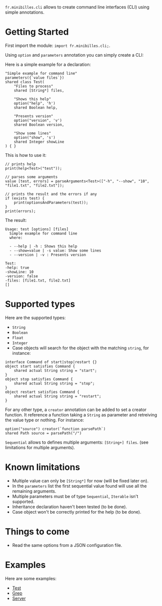 `fr.minibilles.cli` allows to create command line interfaces (CLI) using simple annotations.

# Getting Started

First import the module: `import fr.minibilles.cli;`.

Using `option` and `parameters` annotation you can simply create a CLI:

Here is a simple example for a declaration:

```ceylon
"Simple example for command line"
parameters({`value files`})
shared class Test(
	"Files to process"
	shared [String*] files,
	
	"Shows this help"
	option("help", 'h')
	shared Boolean help,
	
	"Presents version"
	option("version", 'v')
	shared Boolean version,
	
	"Show some lines"
	option("show", 's')
	shared Integer showLine
) { }
```

This is how to use it:

```ceylon
// prints help
print(help<Test>("test"));

// parses some arguments
value [test, errors] = parseArguments<Test>(["-h", "--show", "10", "file1.txt", "file2.txt"]);

// prints the result and the errors if any
if (exists test) {
	print(optionsAndParameters(test));
}
print(errors);
```

The result:

```
Usage: test [options] [files]
  Simple example for command line
  where:
    
  - --help | -h : Shows this help
  - --show=value | -s value: Show some lines
  - --version | -v : Presents version

Test:
-help: true
-showLine: 10
-version: false
-files: [file1.txt, file2.txt]
[]
```

# Supported types

Here are the supported types:

- `String`
- `Boolean`
- `Float`
- `Integer`
- Case objects will search for the object with the matching `string`, for instance:

```ceylon
interface Command of start|stop|restart {}
object start satisfies Command { 
	shared actual String string = "start";
}
object stop satisfies Command {
	shared actual String string = "stop";
}
object restart satisfies Command {
	shared actual String string = "restart";
}
```

For any other type, a `creator` annotation can be added to set a creator function. It reference a function taking a `String` as parameter and retreiving the value type or nothing. For instance:

```ceylon
option("source") creator(`function parsePath`)
shared Path source = parsePath("/")
```

`Sequential` allows to defines multiple arguments: `[String+] files`. (see limitations for multiple arguments).

# Known limitations

- Multiple value can only be `[String*]` for now (will be fixed later on).
- In the `parameters` list the first sequential value found will use all the remaining arguments.
- Multiple parameters must be of type `Sequential`, `Iterable` isn't supported.
- Inheritance declaration haven't been tested (to be done).
- Case object won't be correctly printed for the help (to be done).

# Things to come

- Read the same options from a JSON configuration file.

# Examples

Here are some examples:

- [Test](https://github.com/jeancharles-roger/fr.minibilles.cli/blob/master/source/examples/minibilles/cli/test.ceylon)
- [Grep](https://github.com/jeancharles-roger/fr.minibilles.cli/blob/master/source/examples/minibilles/cli/grep.ceylon)
- [Server](https://github.com/jeancharles-roger/fr.minibilles.cli/blob/master/source/examples/minibilles/cli/server.ceylon)


